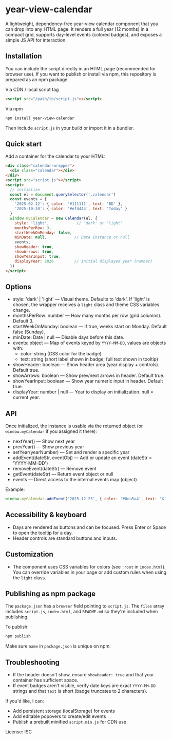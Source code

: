 # year-view-calendar

A lightweight, dependency-free year-view calendar component that you can drop into any HTML page. It renders a full year (12 months) in a compact grid, supports day-level events (colored badges), and exposes a simple JS API for interaction.

## Installation

You can include the script directly in an HTML page (recommended for browser use). If you want to publish or install via npm, this repository is prepared as an npm package.

Via CDN / local script tag

```html
<script src="/path/to/script.js"></script>
```

Via npm

```bash
npm install year-view-calendar
```

Then include `script.js` in your build or import it in a bundler.

## Quick start

Add a container for the calendar to your HTML:

```html
<div class="calendar-wrapper">
  <div class="calendar"></div>
</div>
<script src="script.js"></script>
<script>
  // initialize
  const el = document.querySelector('.calendar')
  const events = {
    '2025-02-12': { color: '#111111', text: 'BD' },
    '2025-10-20': { color: '#ef4444', text: 'Today' }
  }
  window.myCalendar = new Calendar(el, {
    style: 'light',            // 'dark' or 'light'
    monthsPerRow: 3,
    startWeekOnMonday: false,
    minDate: null,            // Date instance or null
    events,
    showHeader: true,
    showArrows: true,
    showYearInput: true,
    displayYear: 2026         // initial displayed year (number)
  })
</script>
```

## Options

- style: 'dark' | 'light' — Visual theme. Defaults to 'dark'. If 'light' is chosen, the wrapper receives a `light` class and theme CSS variables change.
- monthsPerRow: number — How many months per row (grid columns). Default 3.
- startWeekOnMonday: boolean — If true, weeks start on Monday. Default false (Sunday).
- minDate: Date | null — Disable days before this date.
- events: object — Map of events keyed by `YYYY-MM-DD`, values are objects with:
  - color: string (CSS color for the badge)
  - text: string (short label shown in badge; full text shown in tooltip)
- showHeader: boolean — Show header area (year display + controls). Default true.
- showArrows: boolean — Show prev/next arrows in header. Default true.
- showYearInput: boolean — Show year numeric input in header. Default true.
- displayYear: number | null — Year to display on initialization. null = current year.

## API

Once initialized, the instance is usable via the returned object (or `window.myCalendar` if you assigned it there):

- nextYear() — Show next year
- prevYear() — Show previous year
- setYear(yearNumber) — Set and render a specific year
- addEvent(dateStr, eventObj) — Add or update an event (dateStr = 'YYYY-MM-DD')
- removeEvent(dateStr) — Remove event
- getEvent(dateStr) — Return event object or null
- events — Direct access to the internal events map (object)

Example:

```js
window.myCalendar.addEvent('2025-12-25', { color: '#0ea5a4', text: 'X' })
```

## Accessibility & keyboard

- Days are rendered as buttons and can be focused. Press Enter or Space to open the tooltip for a day.
- Header controls are standard buttons and inputs.

## Customization

- The component uses CSS variables for colors (see `:root` in `index.html`). You can override variables in your page or add custom rules when using the `light` class.

## Publishing as npm package

The `package.json` has a `browser` field pointing to `script.js`. The `files` array includes `script.js`, `index.html`, and `README.md` so they're included when publishing.

To publish:

```bash
npm publish
```

Make sure `name` in `package.json` is unique on npm.

## Troubleshooting

- If the header doesn't show, ensure `showHeader: true` and that your container has sufficient space.
- If event badges aren't visible, verify date keys are exact `YYYY-MM-DD` strings and that `text` is short (badge truncates to 2 characters).

If you'd like, I can:
- Add persistent storage (localStorage) for events
- Add editable popovers to create/edit events
- Publish a prebuilt minified `script.min.js` for CDN use

License: ISC

